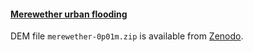 #### [Merewether urban flooding](https://github.com/ci1xgk/Fellowship_Webpage/blob/master/Merewether.md)

DEM file `merewether-0p01m.zip` is available from [Zenodo](http://doi.org/10.5281/zenodo.5069224).
